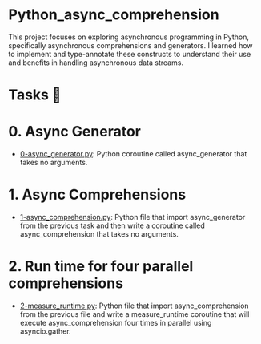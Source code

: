 # Python_async_comprehension

This project focuses on exploring asynchronous programming in Python, specifically asynchronous comprehensions and generators. I learned how to implement and type-annotate these constructs to understand their use and benefits in handling asynchronous data streams.

# Tasks 📃

# 0. Async Generator

  + <u>[0-async_generator.py](https://github.com/Heshbon/alx-backend-python/blob/master/0x02-python_async_comprehension/0-async_generator.py)</u>: Python coroutine called async_generator that takes no arguments.

# 1. Async Comprehensions

  + <u>[1-async_comprehension.py](https://github.com/Heshbon/alx-backend-python/blob/master/0x02-python_async_comprehension/1-async_comprehension.py)</u>: Python file that import async_generator from the previous task and then write a coroutine called async_comprehension that takes no arguments.

# 2. Run time for four parallel comprehensions

  + <u>[2-measure_runtime.py](https://github.com/Heshbon/alx-backend-python/blob/master/0x02-python_async_comprehension/2-measure_runtime.py)</u>: Python file that import async_comprehension from the previous file and write a measure_runtime coroutine that will execute async_comprehension four times in parallel using asyncio.gather.

